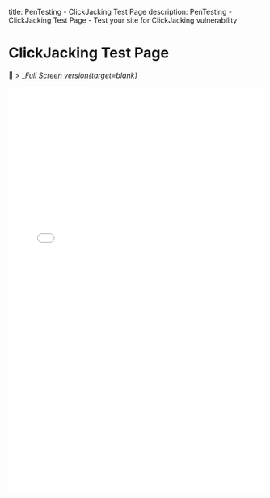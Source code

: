 title: PenTesting - ClickJacking Test Page
description: PenTesting - ClickJacking Test Page - Test your site for ClickJacking vulnerability

# ClickJacking Test Page

:blue_book: &gt; __[Full Screen version](/assets/clickjack/){target=_blank}__

<div style="overflow: hidden;">
    <iframe title="ClickJacking Test Page" src="/assets/clickjack/" scrolling="no" style="border: 0px; height: 800px; margin-top: -0px; width:100%"></iframe>
</div>
